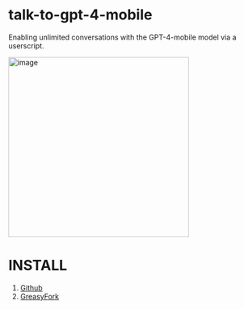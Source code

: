 # talk-to-gpt-4-mobile
Enabling unlimited conversations with the GPT-4-mobile model via a userscript.

<img width="357" alt="image" src="https://github.com/Unintendedz/talk-to-gpt-4-mobile/assets/64687143/3f837134-869d-4d52-8ac3-9dddcd132335">

# INSTALL

1. [Github](https://github.com/Unintendedz/talk-to-gpt-4-mobile/raw/main/userscript.user.js)
2. [GreasyFork](https://greasyfork.org/en/scripts/467538-talk-to-gpt-4-mobile)
